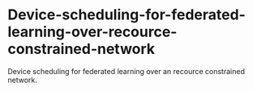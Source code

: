 # Device-scheduling-for-federated-learning-over-recource-constrained-network
Device scheduling for federated learning over an recource constrained network. 
